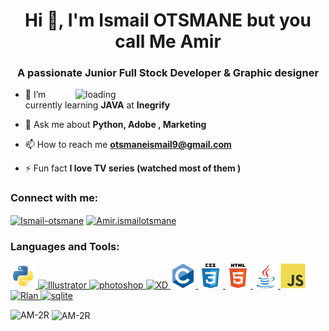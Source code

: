 <h1 align="center">Hi 👋, I'm Ismail OTSMANE but you call Me Amir</h1>
<h3 align="center">A passionate Junior Full Stock Developer & Graphic designer</h3>
<img align="right" alt="loading" width="400" src="https://user-images.githubusercontent.com/74831066/179352287-7773f6e8-40f6-4143-aa5f-3e12b8a897e6.gif">


- 🌱 I’m currently learning **JAVA** at **Inegrify**

- 💬 Ask me about **Python, Adobe , Marketing**

- 📫 How to reach me **otsmaneismail9@gmail.com**

- ⚡ Fun fact **I love TV series (watched most of them )**

<h3 align="left">Connect with me:</h3>
<p align="left">
<a href="https://www.linkedin.com/in/ismail-otsmane-515980189/" target="blank"><img align="center" src="https://raw.githubusercontent.com/rahuldkjain/github-profile-readme-generator/master/src/images/icons/Social/linked-in-alt.svg" alt="Ismail-otsmane" height="30" width="40" /></a>
<a href="https://www.facebook.com/Amir.ismailotsmane/" target="blank"><img align="center" src="https://raw.githubusercontent.com/rahuldkjain/github-profile-readme-generator/master/src/images/icons/Social/facebook.svg" alt="Amir.ismailotsmane" height="30" width="40" /></a>
</p>

<h3 align="left">Languages and Tools:</h3>
<p align="left">
<a href="https://www.python.org" target="_blank" rel="noreferrer"> <img src="https://raw.githubusercontent.com/devicons/devicon/master/icons/python/python-original.svg" alt="python" width="40" height="40"/> </a> 
	<a href="https://bit.ly/ismailotsmane-pfe" target="_blank" rel="noreferrer"> <img src="https://upload.wikimedia.org/wikipedia/commons/thumb/f/fb/Adobe_Illustrator_CC_icon.svg/2101px-Adobe_Illustrator_CC_icon.svg.png" alt="Illustrator" width="40" height="40"/> </a>
	<a href="https://bit.ly/ismailotsmane-pfe" target="_blank" rel="noreferrer"> <img src="https://upload.wikimedia.org/wikipedia/commons/thumb/a/af/Adobe_Photoshop_CC_icon.svg/2101px-Adobe_Photoshop_CC_icon.svg.png" alt="photoshop" width="40" height="40"/> </a>
	<a href="https://bit.ly/ismailotsmane-pfe" target="_blank" rel="noreferrer"> <img src="https://upload.wikimedia.org/wikipedia/commons/thumb/c/c2/Adobe_XD_CC_icon.svg/1200px-Adobe_XD_CC_icon.svg.png" alt="XD" width="40" height="40"/> </a>
	<a href="https://www.cprogramming.com/" target="_blank" rel="noreferrer">
	 <img src="https://raw.githubusercontent.com/devicons/devicon/master/icons/c/c-original.svg" alt="c" width="40" height="40"/> </a> <a href="https://www.w3schools.com/css/" target="_blank" rel="noreferrer"> 
	 	<img src="https://raw.githubusercontent.com/devicons/devicon/master/icons/css3/css3-original-wordmark.svg" alt="css3" width="40" height="40"/> </a>
<a href="https://www.w3.org/html/" target="_blank" rel="noreferrer"> <img src="https://raw.githubusercontent.com/devicons/devicon/master/icons/html5/html5-original-wordmark.svg" alt="html5" width="40" height="40"/> </a>
 <a href="https://www.java.com" target="_blank" rel="noreferrer"> <img src="https://raw.githubusercontent.com/devicons/devicon/master/icons/java/java-original.svg" alt="java" width="40" height="40"/> </a>
  <a href="https://developer.mozilla.org/en-US/docs/Web/JavaScript" target="_blank" rel="noreferrer"> <img src="https://raw.githubusercontent.com/devicons/devicon/master/icons/javascript/javascript-original.svg" alt="javascript" width="40" height="40"/> </a>
   <a href="https://www.datamentor.io/r-programming" target="_blank" rel="noreferrer"> <img src="https://www.vectorlogo.zone/logos/r-project/r-project-official.svg" alt="Rlan" width="40" height="40"/>  </a>
    <a href="https://www.sqlite.org/" target="_blank" rel="noreferrer"> <img src="https://www.vectorlogo.zone/logos/sqlite/sqlite-icon.svg" alt="sqlite" width="40" height="40"/> </a> </p>

<p><img align="left" src="https://github-readme-stats.vercel.app/api/top-langs?username=AM-2R&show_icons=true&locale=en&layout=compact&theme=tokyonight" alt="AM-2R" /></p>

<p>&nbsp;<img align="center" src="https://github-readme-stats.vercel.app/api?username=AM-2R&show_icons=true&locale=en&theme=tokyonight" alt="AM-2R" /></p>
